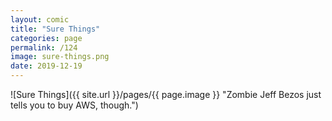 ```yaml
---
layout: comic
title: "Sure Things"
categories: page
permalink: /124
image: sure-things.png
date: 2019-12-19
---
```


![Sure Things]({{ site.url }}/pages/{{ page.image }} "Zombie Jeff Bezos just tells you to buy AWS, though.")
